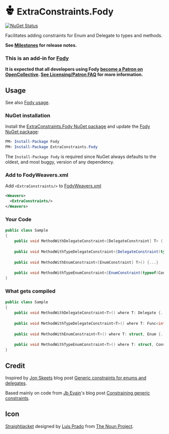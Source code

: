 # <img src="/package_icon.png" height="30px"> ExtraConstraints.Fody

[![NuGet Status](https://img.shields.io/nuget/v/ExtraConstraints.Fody.svg)](https://www.nuget.org/packages/ExtraConstraints.Fody/)

Facilitates adding constraints for Enum and Delegate to types and methods.

**See [Milestones](../../milestones?state=closed) for release notes.**


### This is an add-in for [Fody](https://github.com/Fody/Home/)

**It is expected that all developers using Fody [become a Patron on OpenCollective](https://opencollective.com/fody/contribute/patron-3059). [See Licensing/Patron FAQ](https://github.com/Fody/Home/blob/master/pages/licensing-patron-faq.md) for more information.**


## Usage

See also [Fody usage](https://github.com/Fody/Home/blob/master/pages/usage.md).


### NuGet installation

Install the [ExtraConstraints.Fody NuGet package](https://nuget.org/packages/ExtraConstraints.Fody/) and update the [Fody NuGet package](https://nuget.org/packages/Fody/):

```powershell
PM> Install-Package Fody
PM> Install-Package ExtraConstraints.Fody
```

The `Install-Package Fody` is required since NuGet always defaults to the oldest, and most buggy, version of any dependency.


### Add to FodyWeavers.xml

Add `<ExtraConstraints/>` to [FodyWeavers.xml](https://github.com/Fody/Home/blob/master/pages/usage.md#add-fodyweaversxml)

```xml
<Weavers>
  <ExtraConstraints/>
</Weavers>
```


### Your Code

```csharp
public class Sample
{
    public void MethodWithDelegateConstraint<[DelegateConstraint] T> () {...}

    public void MethodWithTypeDelegateConstraint<[DelegateConstraint(typeof(Func<int>))] T> () {...}

    public void MethodWithEnumConstraint<[EnumConstraint] T>() {...}

    public void MethodWithTypeEnumConstraint<[EnumConstraint(typeof(ConsoleColor))] T>() {...}
}
```


### What gets compiled

```csharp
public class Sample
{
    public void MethodWithDelegateConstraint<T>() where T: Delegate {...}

    public void MethodWithTypeDelegateConstraint<T>() where T: Func<int> {...}

    public void MethodWithEnumConstraint<T>() where T: struct, Enum {...}

    public void MethodWithTypeEnumConstraint<T>() where T: struct, ConsoleColor {...}
}
```


## Credit

Inspired by [Jon Skeets](http://msmvps.com/blogs/jon_skeet) blog post [Generic constraints for enums and delegates](http://msmvps.com/blogs/jon_skeet/archive/2009/09/10/generic-constraints-for-enums-and-delegates.aspx).

Based mainly on code from [Jb Evain](http://evain.net/bio/)'s blog post [Constraining generic constraints](http://evain.net/blog/articles/2012/01/13/constraining-generic-constraints).


## Icon

[Straightjacket](https://thenounproject.com/noun/straightjacket/#icon-No7600) designed by [Luis Prado](https://thenounproject.com/Luis) from [The Noun Project](https://thenounproject.com).
